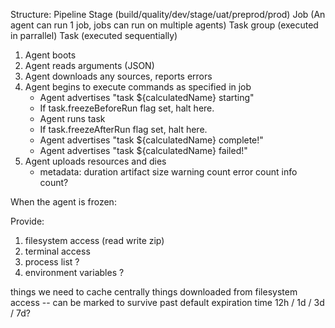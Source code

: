 
Structure:
Pipeline
    Stage (build/quality/dev/stage/uat/preprod/prod)
        Job (An agent can run 1 job, jobs can run on multiple agents)
            Task group (executed in parrallel)
                Task   (executed sequentially)


1. Agent boots
2. Agent reads arguments (JSON)
3. Agent downloads any sources, reports errors
4. Agent begins to execute commands as specified in job
    - Agent advertises "task ${calculatedName} starting"
    - If task.freezeBeforeRun flag set, halt here.
    - Agent runs task
    - If task.freezeAfterRun flag set, halt here.
    - Agent advertises "task ${calculatedName} complete!"
    - Agent advertises "task ${calculatedName} failed!"
5. Agent uploads resources and dies
    - metadata:
        duration
        artifact size
        warning count
        error count
        info count?

When the agent is frozen:

Provide: 
1. filesystem access (read write zip)
2. terminal access
3. process list ?
4. environment variables ?

things we need to cache centrally
things downloaded from filesystem access -- can be marked to survive past default expiration time
    12h / 1d / 3d / 7d?

